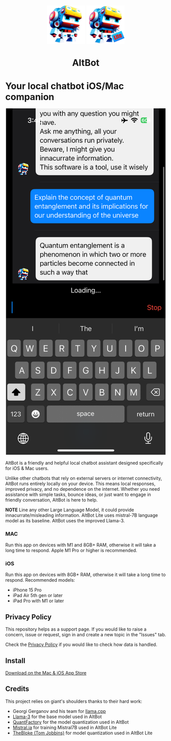 <p align="center" width="100%">
<img width="120" alt="AltBot app icon" src="Screenshots/AppIcon.png">
<img width="120" alt="AltBot Lite app icon" src="Screenshots/AppIconLite.png">
</p>

<h1 align="center">AltBot</h1>

# Your local chatbot iOS/Mac companion

<p align="center" width="100%">
<img width="500" alt="AltBot app icon" src="Screenshots/AltBot/iPhone/02-Question1.PNG">
</p>

AltBot is a friendly and helpful local chatbot assistant designed specifically for iOS & Mac users.

Unlike other chatbots that rely on external servers or internet connectivity, AltBot runs entirely locally on your device. This means local responses, improved privacy, and no dependence on the internet.
Whether you need assistance with simple tasks, bounce ideas, or just want to engage in friendly conversation, AltBot is here to help.

**NOTE** Line any other Large Language Model, it could provide innacurrate/misleading information. AltBot Lite uses mistral-7B language model as its baseline. AltBot uses the improved Llama-3.

### MAC
Run this app on devices with M1 and 8GB+ RAM, otherwise it will take a long time to respond. Apple M1 Pro or higher is recommended.

### iOS
Run this app on devices with 8GB+ RAM, otherwise it will take a long time to respond. Recommended models:
- iPhone 15 Pro
- iPad Air 5th gen or later
- iPad Pro with M1 or later

## Privacy Policy

This repository helps as a support page. If you would like to raise a concern, issue or request, sign in and create a new topic in the "Issues" tab.

Check the [Privacy Policy](PrivacyPolicy.md) if you would like to check how data is handled.

## Install

[Download on the Mac & iOS App Store](https://apps.apple.com/au/app/AltBot/id6477999764)

## Credits

This project relies on giant's shoulders thanks to their hard work:

- Georgi Gerganov and his team for [llama.cpp](https://github.com/ggerganov/llama.cpp)
- [Llama-3](https://huggingface.co/meta-llama/Meta-Llama-3-8B-Instruct) for the base model used in AltBot
- [QuantFactory](https://huggingface.co/QuantFactory/Meta-Llama-3-8B-Instruct-GGUF/tree/main) for the model quantization used in AltBot
- [Mistral.ia](https://mistral.ai/news/announcing-mistral-7b/) for training Mistral7B used in AltBot Lite
- [TheBloke (Tom Jobbins)](https://huggingface.co/TheBloke/Mistral-7B-Instruct-v0.2-code-ft-AWQ) for model quantization used in AltBot Lite
